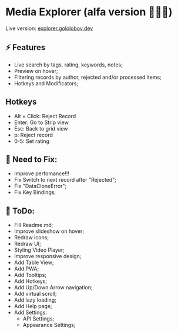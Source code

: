 # Media Explorer (alfa version 🐞🐞🐞)
Live version: [explorer.gololobov.dev](https://explorer.gololobov.dev)


## ⚡️ Features
* Live search by tags, rating, keywords, notes;
* Preview on hover;
* Filtering records by author, rejected and/or processed items;
* Hotkeys and Modificators;


## Hotkeys
* Alt + Click: Reject Record
* Enter: Go to Strip view
* Esc: Back to grid view
* p: Reject record
* 0-5: Set rating

## 🐞 Need to Fix:
* Improve perfomance!!!
* Fix Switch to next record after "Rejected";
* Fix "DataCloneError";
* Fix Key Bindings;

## 📝 ToDo:
* Fill Readme.md;
* Improve slideshow on hover;
* Redraw icons;
* Redraw UI;
* Styling Video Player;
* Improve responsive design;
* Add Table View;
* Add PWA;
* Add Tooltips;
* Add Hotkeys;
* Add Up/Down Arrow navigation;
* Add virtual scroll;
* Add lazy loading;
* Add Help page;
* Add Settings:
	* API Settings;
	* Appearance Settings;
